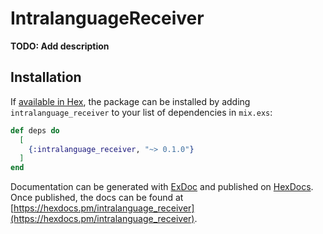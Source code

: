 # IntralanguageReceiver

**TODO: Add description**

## Installation

If [available in Hex](https://hex.pm/docs/publish), the package can be installed
by adding `intralanguage_receiver` to your list of dependencies in `mix.exs`:

```elixir
def deps do
  [
    {:intralanguage_receiver, "~> 0.1.0"}
  ]
end
```

Documentation can be generated with [ExDoc](https://github.com/elixir-lang/ex_doc)
and published on [HexDocs](https://hexdocs.pm). Once published, the docs can
be found at [https://hexdocs.pm/intralanguage_receiver](https://hexdocs.pm/intralanguage_receiver).

